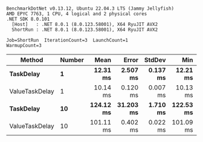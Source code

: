 ```

BenchmarkDotNet v0.13.12, Ubuntu 22.04.3 LTS (Jammy Jellyfish)
AMD EPYC 7763, 1 CPU, 4 logical and 2 physical cores
.NET SDK 8.0.101
  [Host]   : .NET 8.0.1 (8.0.123.58001), X64 RyuJIT AVX2
  ShortRun : .NET 8.0.1 (8.0.123.58001), X64 RyuJIT AVX2

Job=ShortRun  IterationCount=3  LaunchCount=1  
WarmupCount=3  

```
| Method         | Number | Mean      | Error     | StdDev   | Min       | Max       | Allocated |
|--------------- |------- |----------:|----------:|---------:|----------:|----------:|----------:|
| **TaskDelay**      | **1**      |  **12.31 ms** |  **2.507 ms** | **0.137 ms** |  **12.21 ms** |  **12.47 ms** |     **352 B** |
| ValueTaskDelay | 1      |  10.14 ms |  0.120 ms | 0.007 ms |  10.13 ms |  10.14 ms |     192 B |
| **TaskDelay**      | **10**     | **124.12 ms** | **31.203 ms** | **1.710 ms** | **122.53 ms** | **125.93 ms** |    **2053 B** |
| ValueTaskDelay | 10     | 101.11 ms |  0.402 ms | 0.022 ms | 101.09 ms | 101.13 ms |     381 B |
